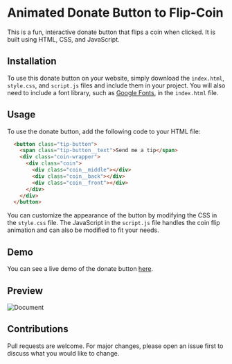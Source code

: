 # Animated Donate Button to Flip-Coin
This is a fun, interactive donate button that flips a coin when clicked. It is built using HTML, CSS, and JavaScript.

## Installation
To use this donate button on your website, simply download the `index.html`, `style.css`, and `script.js` files and include them in your project. You will also need to include a font library, such as [Google Fonts](https://fonts.google.com/), in the `index.html` file.

## Usage
To use the donate button, add the following code to your HTML file:
```HTML
  <button class="tip-button">
    <span class="tip-button__text">Send me a tip</span>
    <div class="coin-wrapper">
      <div class="coin">
        <div class="coin__middle"></div>
        <div class="coin__back"></div>
        <div class="coin__front"></div>
      </div>
    </div>
  </button>
```
You can customize the appearance of the button by modifying the CSS in the `style.css` file. The JavaScript in the `script.js` file handles the coin flip animation and can also be modified to fit your needs.

## Demo
You can see a live demo of the donate button [here](https://aarzoo75.github.io/Donate-Button-to-Flip-Coin-Animation/).

## Preview
![Document](https://user-images.githubusercontent.com/59678435/193764901-e0bc434e-1658-4ec7-a1cb-a1aa080b969e.png)

## Contributions
Pull requests are welcome. For major changes, please open an issue first to discuss what you would like to change.
